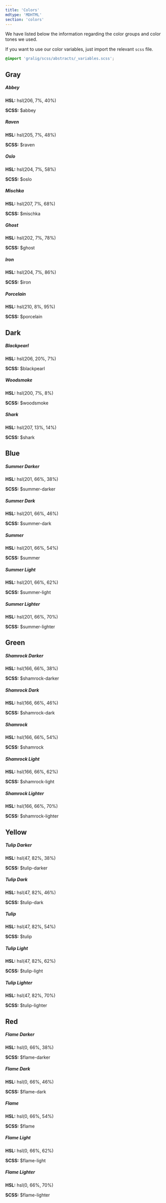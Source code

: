 ```yaml
---
title: 'Colors'
mdtype: 'MDHTML'
section: 'colors'
---
```


We have listed below the information regarding the color groups and color tones we used.

If you want to use our color variables, just import the relevant `scss` file.

```scss
@import 'gralig/scss/abstracts/_variables.scss';
```

## Gray

<div class="card card-horizontal card-media-left">
  <div class="card-media-wrapper">
    <div class="color-box abbey-bg"></div>
  </div>
  <div class="card-content">
    <h5 class="card-title">Abbey</h5>
    <div class="card-body">
      <p><strong>HSL:</strong> hsl(206, 7%, 40%)</p>
      <p><strong>SCSS:</strong> $abbey</p>
    </div>
  </div>
</div>
<div class="card card-horizontal card-media-left">
  <div class="card-media-wrapper">
    <div class="color-box raven-bg"></div>
  </div>
  <div class="card-content">
    <h5 class="card-title">Raven</h5>
    <div class="card-body">
      <p><strong>HSL:</strong> hsl(205, 7%, 48%)</p>
      <p><strong>SCSS:</strong> $raven</p>
    </div>
  </div>
</div>
<div class="card card-horizontal card-media-left">
  <div class="card-media-wrapper">
    <div class="color-box oslo-bg"></div>
  </div>
  <div class="card-content">
    <h5 class="card-title">Oslo</h5>
    <div class="card-body">
      <p><strong>HSL:</strong> hsl(204, 7%, 58%)</p>
      <p><strong>SCSS:</strong> $oslo</p>
    </div>
  </div>
</div>
<div class="card card-horizontal card-media-left">
  <div class="card-media-wrapper">
    <div class="color-box mischka-bg"></div>
  </div>
  <div class="card-content">
    <h5 class="card-title">Mischka</h5>
    <div class="card-body">
      <p><strong>HSL:</strong> hsl(207, 7%, 68%)</p>
      <p><strong>SCSS:</strong> $mischka</p>
    </div>
  </div>
</div>

<div class="card card-horizontal card-media-left">
  <div class="card-media-wrapper">
    <div class="color-box ghost-bg"></div>
  </div>
  <div class="card-content">
    <h5 class="card-title">Ghost</h5>
    <div class="card-body">
      <p><strong>HSL:</strong> hsl(202, 7%, 78%)</p>
      <p><strong>SCSS:</strong> $ghost</p>
    </div>
  </div>
</div>

<div class="card card-horizontal card-media-left">
  <div class="card-media-wrapper">
    <div class="color-box iron-bg"></div>
  </div>
  <div class="card-content">
    <h5 class="card-title">Iron</h5>
    <div class="card-body">
      <p><strong>HSL:</strong> hsl(204, 7%, 86%)</p>
      <p><strong>SCSS:</strong> $iron</p>
    </div>
  </div>
</div>
<div class="card card-horizontal card-media-left">
  <div class="card-media-wrapper">
    <div class="color-box porcelain-bg"></div>
  </div>
  <div class="card-content">
    <h5 class="card-title">Porcelain</h5>
    <div class="card-body">
      <p><strong>HSL:</strong> hsl(210, 8%, 95%)</p>
      <p><strong>SCSS:</strong> $porcelain</p>
    </div>
  </div>
</div>

## Dark

<div class="card card-horizontal card-media-left">
  <div class="card-media-wrapper">
    <div class="color-box blackpearl-bg"></div>
  </div>
  <div class="card-content">
    <h5 class="card-title">Blackpearl</h5>
    <div class="card-body">
      <p><strong>HSL:</strong> 	hsl(206, 20%, 7%)</p>
      <p><strong>SCSS:</strong> $blackpearl</p>
    </div>
  </div>
</div>

<div class="card card-horizontal card-media-left">
  <div class="card-media-wrapper">
    <div class="color-box woodsmoke-bg"></div>
  </div>
  <div class="card-content">
    <h5 class="card-title">Woodsmoke</h5>
    <div class="card-body">
      <p><strong>HSL:</strong> hsl(200, 7%, 8%)</p>
      <p><strong>SCSS:</strong> $woodsmoke</p>
    </div>
  </div>
</div>

<div class="card card-horizontal card-media-left">
  <div class="card-media-wrapper">
    <div class="color-box shark-bg"></div>
  </div>
  <div class="card-content">
    <h5 class="card-title">Shark</h5>
    <div class="card-body">
      <p><strong>HSL:</strong> hsl(207, 13%, 14%)</p>
      <p><strong>SCSS:</strong> $shark</p>
    </div>
  </div>
</div>

## Blue

<div class="card card-horizontal card-media-left">
  <div class="card-media-wrapper">
    <div class="color-box summer-darker-bg"></div>
  </div>
  <div class="card-content">
    <h5 class="card-title">Summer Darker</h5>
    <div class="card-body">
      <p><strong>HSL:</strong> hsl(201, 66%, 38%)</p>
      <p><strong>SCSS:</strong> $summer-darker</p>
    </div>
  </div>
</div>
<div class="card card-horizontal card-media-left">
  <div class="card-media-wrapper">
    <div class="color-box summer-dark-bg"></div>
  </div>
  <div class="card-content">
    <h5 class="card-title">Summer Dark</h5>
    <div class="card-body">
      <p><strong>HSL:</strong> hsl(201, 66%, 46%)</p>
      <p><strong>SCSS:</strong> $summer-dark</p>
    </div>
  </div>
</div>
<div class="card card-horizontal card-media-left">
  <div class="card-media-wrapper">
    <div class="color-box summer-bg"></div>
  </div>
  <div class="card-content">
    <h5 class="card-title">Summer</h5>
    <div class="card-body">
      <p><strong>HSL:</strong> hsl(201, 66%, 54%)</p>
      <p><strong>SCSS:</strong> $summer</p>
    </div>
  </div>
</div>
<div class="card card-horizontal card-media-left">
  <div class="card-media-wrapper">
    <div class="color-box summer-light-bg"></div>
  </div>
  <div class="card-content">
    <h5 class="card-title">Summer Light</h5>
    <div class="card-body">
      <p><strong>HSL:</strong> hsl(201, 66%, 62%)</p>
      <p><strong>SCSS:</strong> $summer-light</p>
    </div>
  </div>
</div>
<div class="card card-horizontal card-media-left">
  <div class="card-media-wrapper">
    <div class="color-box summer-lighter-bg"></div>
  </div>
  <div class="card-content">
    <h5 class="card-title">Summer Lighter</h5>
    <div class="card-body">
      <p><strong>HSL:</strong> hsl(201, 66%, 70%)</p>
      <p><strong>SCSS:</strong> $summer-lighter</p>
    </div>
  </div>
</div>

## Green

<div class="card card-horizontal card-media-left">
  <div class="card-media-wrapper">
    <div class="color-box shamrock-darker-bg"></div>
  </div>
  <div class="card-content">
    <h5 class="card-title">Shamrock Darker</h5>
    <div class="card-body">
      <p><strong>HSL:</strong> hsl(166, 66%, 38%)</p>
      <p><strong>SCSS:</strong> $shamrock-darker</p>
    </div>
  </div>
</div>
<div class="card card-horizontal card-media-left">
  <div class="card-media-wrapper">
    <div class="color-box shamrock-dark-bg"></div>
  </div>
  <div class="card-content">
    <h5 class="card-title">Shamrock Dark</h5>
    <div class="card-body">
      <p><strong>HSL:</strong> hsl(166, 66%, 46%)</p>
      <p><strong>SCSS:</strong> $shamrock-dark</p>
    </div>
  </div>
</div>
<div class="card card-horizontal card-media-left">
  <div class="card-media-wrapper">
    <div class="color-box shamrock-bg"></div>
  </div>
  <div class="card-content">
    <h5 class="card-title">Shamrock</h5>
    <div class="card-body">
      <p><strong>HSL:</strong> hsl(166, 66%, 54%)</p>
      <p><strong>SCSS:</strong> $shamrock</p>
    </div>
  </div>
</div>
<div class="card card-horizontal card-media-left">
  <div class="card-media-wrapper">
    <div class="color-box shamrock-light-bg"></div>
  </div>
  <div class="card-content">
    <h5 class="card-title">Shamrock Light</h5>
    <div class="card-body">
      <p><strong>HSL:</strong> hsl(166, 66%, 62%)</p>
      <p><strong>SCSS:</strong> $shamrock-light</p>
    </div>
  </div>
</div>
<div class="card card-horizontal card-media-left">
  <div class="card-media-wrapper">
    <div class="color-box shamrock-lighter-bg"></div>
  </div>
  <div class="card-content">
    <h5 class="card-title">Shamrock Lighter</h5>
    <div class="card-body">
      <p><strong>HSL:</strong> hsl(166, 66%, 70%)</p>
      <p><strong>SCSS:</strong> $shamrock-lighter</p>
    </div>
  </div>
</div>

## Yellow

<div class="card card-horizontal card-media-left">
  <div class="card-media-wrapper">
    <div class="color-box tulip-darker-bg"></div>
  </div>
  <div class="card-content">
    <h5 class="card-title">Tulip Darker</h5>
    <div class="card-body">
      <p><strong>HSL:</strong> hsl(47, 82%, 38%)</p>
      <p><strong>SCSS:</strong> $tulip-darker</p>
    </div>
  </div>
</div>
<div class="card card-horizontal card-media-left">
  <div class="card-media-wrapper">
    <div class="color-box tulip-dark-bg"></div>
  </div>
  <div class="card-content">
    <h5 class="card-title">Tulip Dark</h5>
    <div class="card-body">
      <p><strong>HSL:</strong> hsl(47, 82%, 46%)</p>
      <p><strong>SCSS:</strong> $tulip-dark</p>
    </div>
  </div>
</div>
<div class="card card-horizontal card-media-left">
  <div class="card-media-wrapper">
    <div class="color-box tulip-bg"></div>
  </div>
  <div class="card-content">
    <h5 class="card-title">Tulip</h5>
    <div class="card-body">
      <p><strong>HSL:</strong> hsl(47, 82%, 54%)</p>
      <p><strong>SCSS:</strong> $tulip</p>
    </div>
  </div>
</div>
<div class="card card-horizontal card-media-left">
  <div class="card-media-wrapper">
    <div class="color-box tulip-light-bg"></div>
  </div>
  <div class="card-content">
    <h5 class="card-title">Tulip Light</h5>
    <div class="card-body">
      <p><strong>HSL:</strong> hsl(47, 82%, 62%)</p>
      <p><strong>SCSS:</strong> $tulip-light</p>
    </div>
  </div>
</div>
<div class="card card-horizontal card-media-left">
  <div class="card-media-wrapper">
    <div class="color-box tulip-lighter-bg"></div>
  </div>
  <div class="card-content">
    <h5 class="card-title">Tulip Lighter</h5>
    <div class="card-body">
      <p><strong>HSL:</strong> hsl(47, 82%, 70%)</p>
      <p><strong>SCSS:</strong> $tulip-lighter</p>
    </div>
  </div>
</div>

## Red

<div class="card card-horizontal card-media-left">
  <div class="card-media-wrapper">
    <div class="color-box flame-darker-bg"></div>
  </div>
  <div class="card-content">
    <h5 class="card-title">Flame Darker</h5>
    <div class="card-body">
      <p><strong>HSL:</strong> hsl(0, 66%, 38%)</p>
      <p><strong>SCSS:</strong> $flame-darker</p>
    </div>
  </div>
</div>
<div class="card card-horizontal card-media-left">
  <div class="card-media-wrapper">
    <div class="color-box flame-dark-bg"></div>
  </div>
  <div class="card-content">
    <h5 class="card-title">Flame Dark</h5>
    <div class="card-body">
      <p><strong>HSL:</strong> hsl(0, 66%, 46%)</p>
      <p><strong>SCSS:</strong> $flame-dark</p>
    </div>
  </div>
</div>
<div class="card card-horizontal card-media-left">
  <div class="card-media-wrapper">
    <div class="color-box flame-bg"></div>
  </div>
  <div class="card-content">
    <h5 class="card-title">Flame</h5>
    <div class="card-body">
      <p><strong>HSL:</strong> hsl(0, 66%, 54%)</p>
      <p><strong>SCSS:</strong> $flame</p>
    </div>
  </div>
</div>
<div class="card card-horizontal card-media-left">
  <div class="card-media-wrapper">
    <div class="color-box flame-light-bg"></div>
  </div>
  <div class="card-content">
    <h5 class="card-title">Flame Light</h5>
    <div class="card-body">
      <p><strong>HSL:</strong> hsl(0, 66%, 62%)</p>
      <p><strong>SCSS:</strong> $flame-light</p>
    </div>
  </div>
</div>
<div class="card card-horizontal card-media-left">
  <div class="card-media-wrapper">
    <div class="color-box flame-lighter-bg"></div>
  </div>
  <div class="card-content">
    <h5 class="card-title">Flame Lighter</h5>
    <div class="card-body">
      <p><strong>HSL:</strong> hsl(0, 66%, 70%)</p>
      <p><strong>SCSS:</strong> $flame-lighter</p>
    </div>
  </div>
</div>